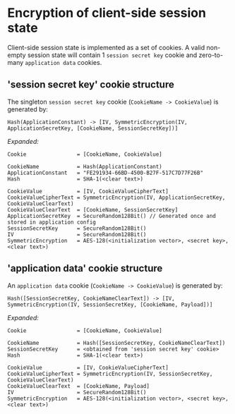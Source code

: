 Encryption of client-side session state
=======================================

Client-side session state is implemented as a set of cookies. A valid non-empty session state will contain 1 `session secret key` cookie and zero-to-many `application data` cookies.

'session secret key' cookie structure
-------------------------------------

The singleton `session secret key` cookie (`CookieName -> CookieValue`) is generated by:

    Hash(ApplicationConstant) -> [IV, SymmetricEncryption(IV, ApplicationSecretKey, [CookieName, SessionSecretKey])]

*Expanded:*

    Cookie                = [CookieName, CookieValue]

    CookieName            = Hash(ApplicationConstant)
    ApplicationConstant   = "FE291934-66BD-4500-B27F-517C7D77F26B"
    Hash                  = SHA-1(<clear text>)

    CookieValue           = [IV, CookieValueCipherText]
    CookieValueCipherText = SymmetricEncryption(IV, ApplicationSecretKey, CookieValueClearText)
    CookieValueClearText  = [CookieName, SessionSecretKey]
    ApplicationSecretKey  = SecureRandom128Bit() // Generated once and stored in application config
    SessionSecretKey      = SecureRandom128Bit()
    IV                    = SecureRandom128Bit()
    SymmetricEncryption   = AES-128(<initialization vector>, <secret key>, <clear text>)

'application data' cookie structure
-----------------------------------

An `application data` cookie (`CookieName -> CookieValue`) is generated by:

    Hash([SessionSecretKey, CookieNameClearText]) -> [IV, SymmetricEncryption(IV, SessionSecretKey, [CookieName, Payload])]

*Expanded:*

    Cookie                = [CookieName, CookieValue]

    CookieName            = Hash([SessionSecretKey, CookieNameClearText])
    SessionSecretKey      = <obtained from 'session secret key' cookie>
    Hash                  = SHA-1(<clear text>)

    CookieValue           = [IV, CookieValueCipherText]
    CookieValueCipherText = SymmetricEncryption(IV, SessionSecretKey, CookieValueClearText)
    CookieValueClearText  = [CookieName, Payload]
    IV                    = SecureRandom128Bit()
    SymmetricEncryption   = AES-128(<initialization vector>, <secret key>, <clear text>)
